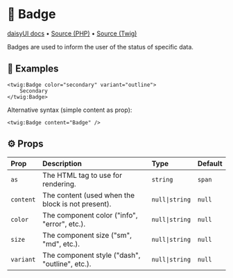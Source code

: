 # 🧩 Badge
[daisyUI docs](https://daisyui.com/components/badge/) •
[Source (PHP)](/src/Twig/Components/Badge.php) •
[Source (Twig)](/templates/components/Badge.html.twig)

Badges are used to inform the user of the status of specific data.

## 🚀 Examples

```twig
<twig:Badge color="secondary" variant="outline">
    Secondary
</twig:Badge>
```

Alternative syntax (simple content as prop):

```twig
<twig:Badge content="Badge" />
```

## ⚙️ Props

| Prop      | Description                                       | Type           | Default |
|:----------|:--------------------------------------------------|:---------------|:--------|
| `as`      | The HTML tag to use for rendering.                | `string`       | `span`  |
| `content` | The content (used when the block is not present). | `null\|string` | `null`  |
| `color`   | The component color ("info", "error", etc.).      | `null\|string` | `null`  |
| `size`    | The component size ("sm", "md", etc.).            | `null\|string` | `null`  |
| `variant` | The component style ("dash", "outline", etc.).    | `null\|string` | `null`  |
